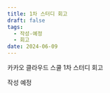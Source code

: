 ```yaml
---
title: 1차 스터디 회고
draft: false
tags:
  - 작성-예정
  - 회고
date: 2024-06-09
---
```

카카오 클라우드 스쿨 1차 스터디 회고

작성 예정